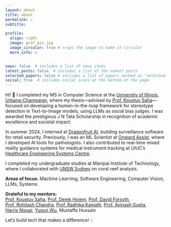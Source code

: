 ```yaml
---
layout: about
title: about
permalink: /
subtitle: 

profile:
  align: right
  image: prof_pic.jpg
  image_circular: true # crops the image to make it circular
  more_info: >


news: false  # includes a list of news items
latest_posts: false  # includes a list of the newest posts
selected_papers: false # includes a list of papers marked as "selected={true}"
social: true  # includes social icons at the bottom of the page
---
```


Hi! 👋 I completed my MS in Computer Science at the [University of Illinois, Urbana-Champaign](https://illinois.edu/), where my thesis—advised by [Prof. Koustuv Saha](https://koustuv.com/)—focused on developing a human-in-the-loop framework for stereotype detection in Text-to-Image models, using LLMs as social bias judges. I was awarded the prestigious J N Tata Scholarship in recognition of academic excellence and societal impact.

 In summer 2024, I interned at [Dragonfruit AI](https://www.dragonfruit.ai/), building surveillance software for retail security. Previously, I was an ML Scientist at [Onward Assist](https://onwardassist.ai/), where I developed AI tools for pathologists. I also contributed to real-time mixed reality guidance systems for medical instrument tracking at UIUC’s [Healthcare Engineering Systems Centre](https://hes-center.ahs.illinois.edu/).

I completed my undergraduate studies at Manipal Institute of Technology, where I collaborated with [UNSW Sydney](https://www.unsw.edu.au/) on coral reef analysis. 

**Areas of focus:** Machine Learning, Software Engineering, Computer Vision, LLMs, Systems 

**Grateful to my mentors:**  
[Prof. Koustuv Saha](https://koustuv.com/), [Prof. Derek Hoiem](https://dhoiem.cs.illinois.edu/), [Prof. David Forsyth](http://luthuli.cs.uiuc.edu/~daf/),  
[Prof. Rohitash Chandra](https://research.unsw.edu.au/people/dr-rohitash-chandra), [Prof. Radhika Kamath](https://www.manipal.edu/mit/department-faculty/faculty-list/radhika-kamath.html), [Prof. Avinash Gupta](https://hfaging.ahs.illinois.edu/avinash-gupta/),  
[Harris Nissar](https://www.linkedin.com/in/harris-nisar-1b090415a), [Yuqun Wu](https://yuqunw.github.io/), Mustaffa Hussain

Let’s build tech that makes a difference! 💡
